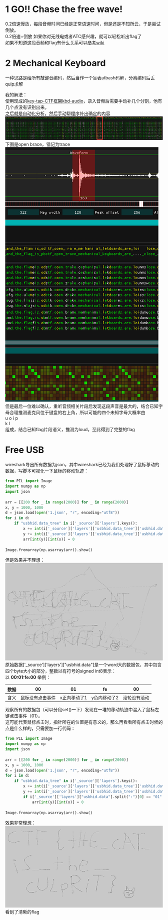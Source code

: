 # 1 GO!! Chase the free wave!
0.2倍速慢放，每段音频时间已经是正常语速时间，但是还是不知所云，于是尝试倒放。  
0.2倍速+倒放 如果你对无线电或者ATC感兴趣，就可以轻松听出flag了  
如果不知道这段音频和flag有什么关系可以[参考wiki](https://zh.wikipedia.org/wiki/%E5%8C%97%E7%BA%A6%E9%9F%B3%E6%A0%87%E5%AD%97%E6%AF%8D)  

# 2 Mechanical Keyboard

一种思路是给所有敲键音编码，然后当作一个盲表atbash码解，分离编码后丢quip求解  

我的解法：  
使用现成的[key-tap-CTF框架kbd-audio](https://github.com/ggerganov/kbd-audio)，录入音频后需要手动补几个分割，他有几个点没有识别出来。  
之后就是自动化分析，然后手动帮程序补出确定的内容  
![STEP1](./2.png)
下图是open brace，错记为trace   
![STEP2](./1.png)  
但是最后一位难以确认，重听音频相关片段后发现这段声音是最大的，结合已知字母合理推测麦克风位于键盘的右上角，所以可能的四个未知字母大概率由  
u o i p  
 k l  
组成，结合已知flag片段语义，推测为loud，至此得到了完整的flag  

# Free USB
wireshark导出所有数据为json，其中wireshark已经为我们处理好了鼠标移动的数据，写脚本可视化一下鼠标的移动轨迹： 
```python
from PIL import Image
import numpy as np
import json

arr = [[200 for _ in range(2000)] for _ in range(2000)]
x, y = 1000, 1000
d = json.load(open('1.json', "r", encoding="utf8"))
for i in d:
    if "usbhid.data_tree" in i['_source']['layers'].keys():
        x += int(i['_source']['layers']['usbhid.data_tree']['usbhid.data.axis.x'])
        y += int(i['_source']['layers']['usbhid.data_tree']['usbhid.data.axis.y'])
        arr[int(y)][int(x)] = 0

Image.fromarray(np.asarray(arr)).show()
``` 
但是效果并不理想：
![RAW](./3.png)
原始数据['_source']['layers']["usbhid.data"]是一个word大的数据包，其中包含四个byte大小的部分，整数以有符号的signed int8表示：  
以 **00:01:fe:00** 举例：  
  
| 数据 |  00 | 01 | fe | 00
 -- | -- | -- | -- | --
| 含义 |  鼠标没有点击事件 | x正向移动了1 | y负向移动了2 | 滚轮没有滚动   

观察所有的数据包（可以分段set()一下）发现在一堆的移动轨迹中混入了鼠标左键点击事件（01）。  
这可能代表鼠标点击时，指针所在的位置是有意义的，那么再看看所有点击时候的点是什么样的，只需要加一行代码：  

```python
from PIL import Image
import numpy as np
import json

arr = [[200 for _ in range(2000)] for _ in range(2000)]
x, y = 1000, 1000
d = json.load(open('1.json', "r", encoding="utf8"))
for i in d:
    if "usbhid.data_tree" in i['_source']['layers'].keys():
        x += int(i['_source']['layers']['usbhid.data_tree']['usbhid.data.axis.x'])
        y += int(i['_source']['layers']['usbhid.data_tree']['usbhid.data.axis.y'])
        if i['_source']['layers']["usbhid.data"].split(":")[0] == "01":
            arr[int(y)][int(x)] = 0

Image.fromarray(np.asarray(arr)).show()
```
效果非常理想：  
![BAKE](./4.png)
看到了清晰的flag